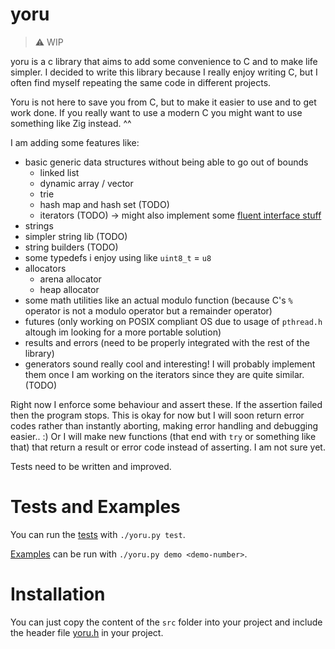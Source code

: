 # yoru
> ⚠️ WIP

yoru is a c library that aims to add some convenience to C and to make life simpler.
I decided to write this library because I really enjoy writing C, but I often find myself repeating the same code in different projects.

Yoru is not here to save you from C, but to make it easier to use and to get work done. If you really want to use a modern C you might want to use
something like Zig instead. ^^

I am adding some features like:
- basic generic data structures without being able to go out of bounds
    - linked list
    - dynamic array / vector
    - trie
    - hash map and hash set (TODO)
    - iterators (TODO) -> might also implement some [fluent interface stuff](https://en.wikipedia.org/wiki/Fluent_interface)
- strings
- simpler string lib (TODO)
- string builders (TODO)
- some typedefs i enjoy using like `uint8_t` = `u8`
- allocators
    - arena allocator
    - heap allocator
- some math utilities like an actual modulo function (because C's `%` operator is not a modulo operator but a remainder operator)
- futures (only working on POSIX compliant OS due to usage of `pthread.h` altough im looking for a more portable solution)
- results and errors (need to be properly integrated with the rest of the library)
- generators sound really cool and interesting! I will probably implement them once I am working on the iterators since they are quite similar. (TODO)

Right now I enforce some behaviour and assert these. If the assertion failed then the program stops.
This is okay for now but I will soon return error codes rather than instantly aborting, making error handling
and debugging easier.. :) Or I will make new functions (that end with `try` or something like that) that return a result or error code instead of asserting. I am not sure yet. 

Tests need to be written and improved. 

# Tests and Examples
You can run the [tests](./src/testing/yoru_tests.c) with `./yoru.py test`. 

[Examples](./src/_examples/) can be run with `./yoru.py demo <demo-number>`. 

# Installation
You can just copy the content of the `src` folder into your project and include the header file [yoru.h](./src/yoru.h) in your project.
